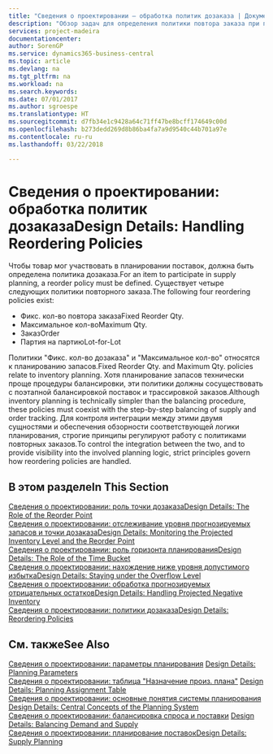 ```yaml
---
title: "Сведения о проектировании — обработка политик дозаказа | Документы Майкрософт"
description: "Обзор задач для определения политики повтора заказа при планировании поставок."
services: project-madeira
documentationcenter: 
author: SorenGP
ms.service: dynamics365-business-central
ms.topic: article
ms.devlang: na
ms.tgt_pltfrm: na
ms.workload: na
ms.search.keywords: 
ms.date: 07/01/2017
ms.author: sgroespe
ms.translationtype: HT
ms.sourcegitcommit: d7fb34e1c9428a64c71ff47be8bcff174649c00d
ms.openlocfilehash: b273dedd269d8b86ba4fa7a9d9540c44b701a97e
ms.contentlocale: ru-ru
ms.lasthandoff: 03/22/2018

---
```

# <a name="design-details-handling-reordering-policies"></a><span data-ttu-id="9004d-103">Сведения о проектировании: обработка политик дозаказа</span><span class="sxs-lookup"><span data-stu-id="9004d-103">Design Details: Handling Reordering Policies</span></span>
<span data-ttu-id="9004d-104">Чтобы товар мог участвовать в планировании поставок, должна быть определена политика дозаказа.</span><span class="sxs-lookup"><span data-stu-id="9004d-104">For an item to participate in supply planning, a reorder policy must be defined.</span></span> <span data-ttu-id="9004d-105">Существует четыре следующих политики повторного заказа.</span><span class="sxs-lookup"><span data-stu-id="9004d-105">The following four reordering policies exist:</span></span>  
  
* <span data-ttu-id="9004d-106">Фикс. кол-во повтора заказа</span><span class="sxs-lookup"><span data-stu-id="9004d-106">Fixed Reorder Qty.</span></span>  
* <span data-ttu-id="9004d-107">Максимальное кол-во</span><span class="sxs-lookup"><span data-stu-id="9004d-107">Maximum Qty.</span></span>  
* <span data-ttu-id="9004d-108">Заказ</span><span class="sxs-lookup"><span data-stu-id="9004d-108">Order</span></span>  
* <span data-ttu-id="9004d-109">Партия на партию</span><span class="sxs-lookup"><span data-stu-id="9004d-109">Lot-for-Lot</span></span>  
  
<span data-ttu-id="9004d-110">Политики "Фикс. кол-во дозаказа" и "Максимальное кол-во" относятся к планированию запасов.</span><span class="sxs-lookup"><span data-stu-id="9004d-110">Fixed Reorder Qty. and Maximum Qty. policies relate to inventory planning.</span></span> <span data-ttu-id="9004d-111">Хотя планирование запасов технически проще процедуры балансировки, эти политики должны сосуществовать с поэтапной балансировкой поставок и трассировкой заказов.</span><span class="sxs-lookup"><span data-stu-id="9004d-111">Although inventory planning is technically simpler than the balancing procedure, these policies must coexist with the step-by-step balancing of supply and order tracking.</span></span> <span data-ttu-id="9004d-112">Для контроля интеграции между этими двумя сущностями и обеспечения обзорности соответствующей логики планирования, строгие принципы регулируют работу с политиками повторных заказов.</span><span class="sxs-lookup"><span data-stu-id="9004d-112">To control the integration between the two, and to provide visibility into the involved planning logic, strict principles govern how reordering policies are handled.</span></span>  
  
## <a name="in-this-section"></a><span data-ttu-id="9004d-113">В этом разделе</span><span class="sxs-lookup"><span data-stu-id="9004d-113">In This Section</span></span>  
[<span data-ttu-id="9004d-114">Сведения о проектировании: роль точки дозаказа</span><span class="sxs-lookup"><span data-stu-id="9004d-114">Design Details: The Role of the Reorder Point</span></span>](design-details-the-role-of-the-reorder-point.md)  
[<span data-ttu-id="9004d-115">Сведения о проектировании: отслеживание уровня прогнозируемых запасов и точки дозаказа</span><span class="sxs-lookup"><span data-stu-id="9004d-115">Design Details: Monitoring the Projected Inventory Level and the Reorder Point</span></span>](design-details-monitoring-the-projected-inventory-level-and-the-reorder-point.md)  
[<span data-ttu-id="9004d-116">Сведения о проектировании: роль горизонта планирования</span><span class="sxs-lookup"><span data-stu-id="9004d-116">Design Details: The Role of the Time Bucket</span></span>](design-details-the-role-of-the-time-bucket.md)  
[<span data-ttu-id="9004d-117">Сведения о проектировании: нахождение ниже уровня допустимого избытка</span><span class="sxs-lookup"><span data-stu-id="9004d-117">Design Details: Staying under the Overflow Level</span></span>](design-details-staying-under-the-overflow-level.md)  
[<span data-ttu-id="9004d-118">Сведения о проектировании: обработка прогнозируемых отрицательных остатков</span><span class="sxs-lookup"><span data-stu-id="9004d-118">Design Details: Handling Projected Negative Inventory</span></span>](design-details-handling-projected-negative-inventory.md)  
[<span data-ttu-id="9004d-119">Сведения о проектировании: политики дозаказа</span><span class="sxs-lookup"><span data-stu-id="9004d-119">Design Details: Reordering Policies</span></span>](design-details-reordering-policies.md)  
  
## <a name="see-also"></a><span data-ttu-id="9004d-120">См. также</span><span class="sxs-lookup"><span data-stu-id="9004d-120">See Also</span></span>  
<span data-ttu-id="9004d-121">[Сведения о проектировании: параметры планирования](design-details-planning-parameters.md) </span><span class="sxs-lookup"><span data-stu-id="9004d-121">[Design Details: Planning Parameters](design-details-planning-parameters.md) </span></span>  
<span data-ttu-id="9004d-122">[Сведения о проектировании: таблица "Назначение произ. плана"](design-details-planning-assignment-table.md) </span><span class="sxs-lookup"><span data-stu-id="9004d-122">[Design Details: Planning Assignment Table](design-details-planning-assignment-table.md) </span></span>  
<span data-ttu-id="9004d-123">[Сведения о проектировании: основные понятия системы планирования](design-details-central-concepts-of-the-planning-system.md) </span><span class="sxs-lookup"><span data-stu-id="9004d-123">[Design Details: Central Concepts of the Planning System](design-details-central-concepts-of-the-planning-system.md) </span></span>  
<span data-ttu-id="9004d-124">[Сведения о проектировании: балансировка спроса и поставки](design-details-balancing-demand-and-supply.md) </span><span class="sxs-lookup"><span data-stu-id="9004d-124">[Design Details: Balancing Demand and Supply](design-details-balancing-demand-and-supply.md) </span></span>  
[<span data-ttu-id="9004d-125">Сведения о проектировании: планирование поставок</span><span class="sxs-lookup"><span data-stu-id="9004d-125">Design Details: Supply Planning</span></span>](design-details-supply-planning.md)
